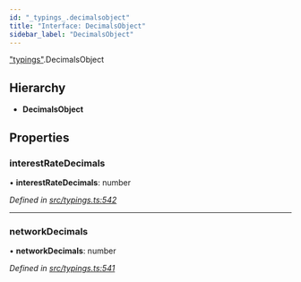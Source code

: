 ```yaml
---
id: "_typings_.decimalsobject"
title: "Interface: DecimalsObject"
sidebar_label: "DecimalsObject"
---
```


["typings"](../modules/_typings_.md).DecimalsObject

## Hierarchy

* **DecimalsObject**

## Properties

### interestRateDecimals

•  **interestRateDecimals**: number

*Defined in [src/typings.ts:542](https://github.com/trustlines-protocol/clientlib/blob/a897659/src/typings.ts#L542)*

___

### networkDecimals

•  **networkDecimals**: number

*Defined in [src/typings.ts:541](https://github.com/trustlines-protocol/clientlib/blob/a897659/src/typings.ts#L541)*
